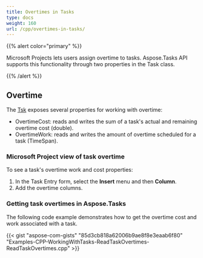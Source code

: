 ```yaml
---
title: Overtimes in Tasks
type: docs
weight: 160
url: /cpp/overtimes-in-tasks/
---
```


{{% alert color="primary" %}} 

Microsoft Projects lets users assign overtime to tasks. Aspose.Tasks API supports this functionality through two properties in the Task class.

{{% /alert %}} 
## **Overtime**
The [Tsk](https://apireference.aspose.com/cpp/tasks/class/aspose.tasks.tsk/) exposes several properties for working with overtime:

- OvertimeCost: reads and writes the sum of a task's actual and remaining overtime cost (double).
- OvertimeWork: reads and writes the amount of overtime scheduled for a task (TimeSpan).
### **Microsoft Project view of task overtime**
To see a task's overtime work and cost properties:

1. In the Task Entry form, select the **Insert** menu and then **Column**.
2. Add the overtime columns.
### **Getting task overtimes in Aspose.Tasks**
The following code example demonstrates how to get the overtime cost and work associated with a task.

{{< gist "aspose-com-gists" "85d3cb818a62006b9ae8f8e3eaab6f80" "Examples-CPP-WorkingWithTasks-ReadTaskOvertimes-ReadTaskOvertimes.cpp" >}}
